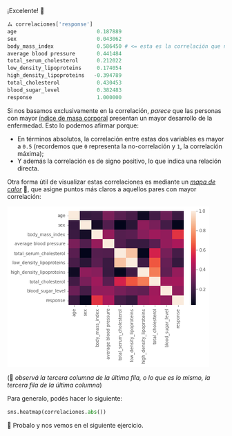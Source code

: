 ¡Excelente! :confetti_ball: 


```python
ム correlaciones['response']
age                          0.187889
sex                          0.043062
body_mass_index              0.586450 # <= esta es la correlación que nos interesa
average blood pressure       0.441484
total_serum_cholesterol      0.212022
low_density_lipoproteins     0.174054
high_density_lipoproteins   -0.394789
total_cholesterol            0.430453
blood_sugar_level            0.382483
response                     1.000000
```

Si nos basamos exclusivamente en la correlación, _parece_ que las personas con mayor [índice de masa corporal](https://es.wikipedia.org/wiki/%C3%8Dndice_de_masa_corporal) presentan un mayor desarrollo de la enfermedad. Esto lo podemos afirmar porque: 

  * En términos absolutos, la correlación entre estas dos variables es mayor a `0.5` (recordemos que `0` representa la no-correlación y `1`, la correlación máxima); 
  * Y además la correlación es de signo positivo, lo que indica una relación directa. 

Otra forma útil de visualizar estas correlaciones es mediante un [_mapa de calor_](https://es.wikipedia.org/wiki/Mapa_de_calor) 🥵, que asigne puntos más claros a aquellos pares con mayor correlación: 

<img src="https://raw.githubusercontent.com/MumukiProject/mumuki-guia-python3-regresion-lineal/master/assets/heatmap_1672264640360.png" alt="heatmap_1672264640360.png" width="auto" height="auto">

(:eyes: _observá la tercera columna de la última fila, o lo que es lo mismo, la tercera fila de la última columna_)

Para generalo, podés hacer lo siguiente: 

```python
sns.heatmap(correlaciones.abs())
```

:wave: Probalo y nos vemos en el siguiente ejercicio.
  